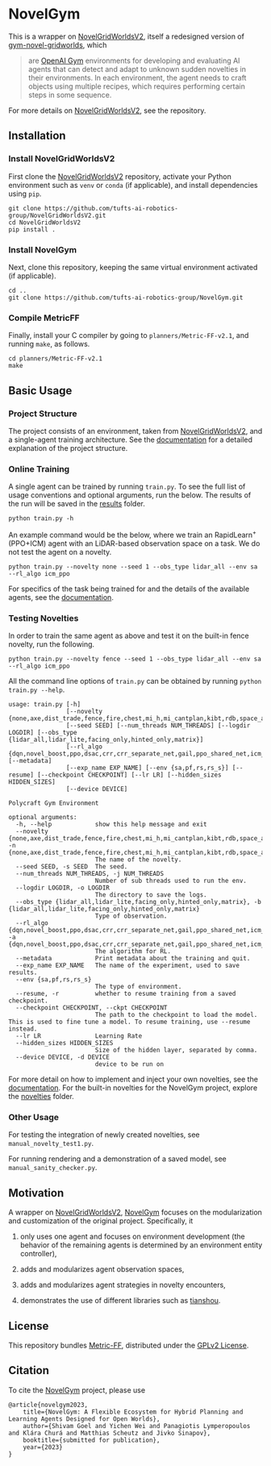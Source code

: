 # NovelGym

This is a wrapper on [NovelGridWorldsV2](https://github.com/tufts-ai-robotics-group/NovelGridWorldsV2), itself a redesigned version of [gym-novel-gridworlds](https://github.com/gtatiya/gym-novel-gridworlds), which

> are [OpenAI Gym](https://github.com/openai/gym) environments for developing and evaluating AI agents that can detect and adapt to unknown sudden novelties in their environments. In each environment, the agent needs to craft objects using multiple recipes, which requires performing certain steps in some sequence.

For more details on [NovelGridWorldsV2](https://github.com/tufts-ai-robotics-group/NovelGridWorldsV2), see the repository.

## Installation

### Install NovelGridWorldsV2

First clone the [NovelGridWorldsV2](https://github.com/tufts-ai-robotics-group/NovelGridWorldsV2) repository, activate your Python environment such as `venv` or `conda` (if applicable), and install dependencies using `pip`.

```
git clone https://github.com/tufts-ai-robotics-group/NovelGridWorldsV2.git
cd NovelGridWorldsV2
pip install .
```

### Install NovelGym

Next, clone this repository, keeping the same virtual environment activated (if applicable).

```
cd ..
git clone https://github.com/tufts-ai-robotics-group/NovelGym.git
```

### Compile MetricFF

Finally, install your C compiler by going to `planners/Metric-FF-v2.1`, and running `make`, as follows.

```
cd planners/Metric-FF-v2.1
make
```

## Basic Usage

### Project Structure

The project consists of an environment, taken from [NovelGridWorldsV2](https://github.com/tufts-ai-robotics-group/NovelGridWorldsV2), and a single-agent training architecture. See the [documentation](https://clarech712.github.io/ng-website/) for a detailed explanation of the project structure.

### Online Training

A single agent can be trained by running `train.py`. To see the full list of usage conventions and optional arguments, run the below. The results of the run will be saved in the [results](results) folder.

```
python train.py -h
```

An example command would be the below, where we train an RapidLearn<sup>+</sup>(PPO+ICM) agent with an LiDAR-based observation space on a task. We do not test the agent on a novelty.

```
python train.py --novelty none --seed 1 --obs_type lidar_all --env sa --rl_algo icm_ppo
```

For specifics of the task being trained for and the details of the available agents, see the [documentation](https://clarech712.github.io/ng-website/).

### Testing Novelties

In order to train the same agent as above and test it on the built-in fence novelty, run the following.

```
python train.py --novelty fence --seed 1 --obs_type lidar_all --env sa --rl_algo icm_ppo
```

All the command line options of `train.py` can be obtained by running `python train.py --help`.

```
usage: train.py [-h]
                [--novelty {none,axe,dist_trade,fence,fire,chest,mi_h,mi_cantplan,kibt,rdb,space_ar_hard,space_ar,moving_traders,busy_traders,multi_rooms}]
                [--seed SEED] [--num_threads NUM_THREADS] [--logdir LOGDIR] [--obs_type {lidar_all,lidar_lite,facing_only,hinted_only,matrix}]
                [--rl_algo {dqn,novel_boost,ppo,dsac,crr,crr_separate_net,gail,ppo_shared_net,icm_ppo,icm_ppo_shared_net}] [--metadata]
                [--exp_name EXP_NAME] [--env {sa,pf,rs,rs_s}] [--resume] [--checkpoint CHECKPOINT] [--lr LR] [--hidden_sizes HIDDEN_SIZES]
                [--device DEVICE]

Polycraft Gym Environment

optional arguments:
  -h, --help            show this help message and exit
  --novelty {none,axe,dist_trade,fence,fire,chest,mi_h,mi_cantplan,kibt,rdb,space_ar_hard,space_ar,moving_traders,busy_traders,multi_rooms}, -n {none,axe,dist_trade,fence,fire,chest,mi_h,mi_cantplan,kibt,rdb,space_ar_hard,space_ar,moving_traders,busy_traders,multi_rooms}
                        The name of the novelty.
  --seed SEED, -s SEED  The seed.
  --num_threads NUM_THREADS, -j NUM_THREADS
                        Number of sub threads used to run the env.
  --logdir LOGDIR, -o LOGDIR
                        The directory to save the logs.
  --obs_type {lidar_all,lidar_lite,facing_only,hinted_only,matrix}, -b {lidar_all,lidar_lite,facing_only,hinted_only,matrix}
                        Type of observation.
  --rl_algo {dqn,novel_boost,ppo,dsac,crr,crr_separate_net,gail,ppo_shared_net,icm_ppo,icm_ppo_shared_net}, -a {dqn,novel_boost,ppo,dsac,crr,crr_separate_net,gail,ppo_shared_net,icm_ppo,icm_ppo_shared_net}
                        The algorithm for RL.
  --metadata            Print metadata about the training and quit.
  --exp_name EXP_NAME   The name of the experiment, used to save results.
  --env {sa,pf,rs,rs_s}
                        The type of environment.
  --resume, -r          whether to resume training from a saved checkpoint.
  --checkpoint CHECKPOINT, --ckpt CHECKPOINT
                        The path to the checkpoint to load the model. This is used to fine tune a model. To resume training, use --resume instead.
  --lr LR               Learning Rate
  --hidden_sizes HIDDEN_SIZES
                        Size of the hidden layer, separated by comma.
  --device DEVICE, -d DEVICE
                        device to be run on
```

For more detail on how to implement and inject your own novelties, see the [documentation](https://clarech712.github.io/ng-website/). For the built-in novelties for the NovelGym project, explore the [novelties](novelties) folder.

### Other Usage

For testing the integration of newly created novelties, see `manual_novelty_test1.py`.

For running rendering and a demonstration of a saved model, see `manual_sanity_checker.py`.

## Motivation

A wrapper on [NovelGridWorldsV2](https://github.com/tufts-ai-robotics-group/NovelGridWorldsV2), [NovelGym](https://github.com/tufts-ai-robotics-group/NovelGym) focuses on the modularization and customization of the original project. Specifically, it

1. only uses one agent and focuses on environment development (the behavior of the remaining agents is determined by an environment entity controller),

2. adds and modularizes agent observation spaces,

3. adds and modularizes agent strategies in novelty encounters,

4. demonstrates the use of different libraries such as [tianshou](https://tianshou.readthedocs.io/en/master/).

## License

This repository bundles [Metric-FF](https://fai.cs.uni-saarland.de/hoffmann/metric-ff.html), distributed under the [GPLv2 License](https://www.gnu.org/licenses/old-licenses/gpl-2.0.en.html).

## Citation

To cite the [NovelGym](https://clarech712.github.io/ng-website/) project, please use

```
@article{novelgym2023,
    title={NovelGym: A Flexible Ecosystem for Hybrid Planning and Learning Agents Designed for Open Worlds},
    author={Shivam Goel and Yichen Wei and Panagiotis Lymperopoulos and Klára Churá and Matthias Scheutz and Jivko Sinapov},
    booktitle={submitted for publication},
    year={2023}
}
```

